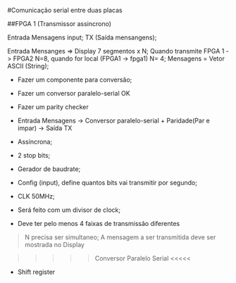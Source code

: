 #Comunicação serial entre duas placas

##FPGA 1 (Transmissor assincrono)

 Entrada Mensagens input;
 TX (Saída mensangens);

Entrada Mensanges => Display 7 segmentos x N;
 Quando transmite FPGA 1 -> FPGA2 N=8, quando for local (FPGA1 -> fpga1) N= 4;
Mensagens = Vetor ASCII (String);
* Fazer um componente para conversão; 

* Fazer um conversor paralelo-serial OK
* Fazer um parity checker

* Entrada Mensagens -> Conversor paralelo-serial + Paridade(Par e impar)  -> Saída TX 
* Assíncrona; 
        
* 2 stop bits; 
        
* Gerador de baudrate; 
        
* Config (input), define quantos bits vai 
                transmitir por segundo; 
                
* CLK 50MHz; 
                
* Será feito com um divisor de clock; 
* Deve ter pelo menos 4 faixas de transmissão diferentes

> N precisa ser simultaneo;
> A mensagem a ser transmitida deve ser mostrada no Display

>>>>> Conversor Paralelo Serial <<<<<
* Shift register
